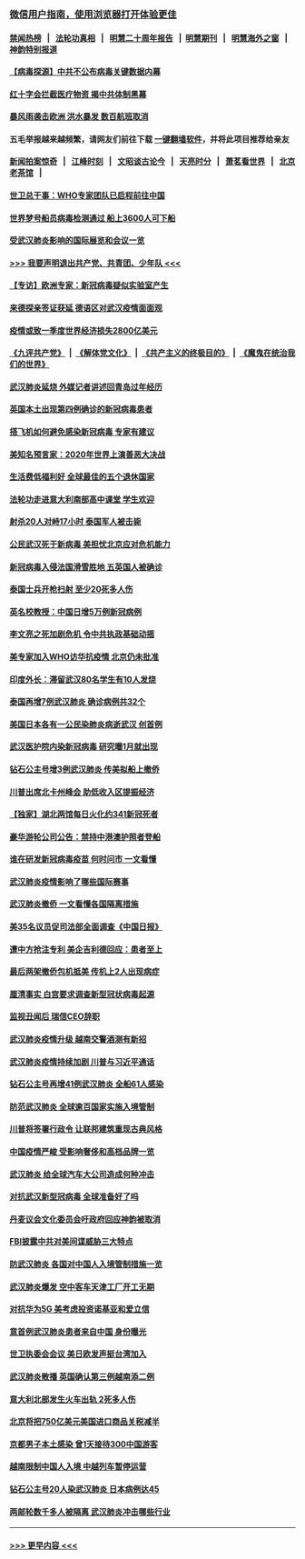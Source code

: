 ### [微信用户指南，使用浏览器打开体验更佳](https://github.com/gfw-breaker/banned-news1/blob/master/indexes/wechat-guide.md?t=0)
#### [禁闻热榜](热点新闻.md?t=0)  &nbsp;&nbsp;|&nbsp;&nbsp; [法轮功真相](https://github.com/gfw-breaker/truth/blob/master/README.md?t=0) &nbsp;&nbsp;|&nbsp;&nbsp; [明慧二十周年报告](https://github.com/gfw-breaker/mh-reports/blob/master/README.md?t=0) &nbsp;&nbsp;|&nbsp;&nbsp;[明慧期刊](https://github.com/gfw-breaker/mh-qikan) &nbsp;&nbsp;|&nbsp;&nbsp; [明慧海外之窗](https://github.com/gfw-breaker/mh-news/blob/master/README.md?t=0) &nbsp;&nbsp;|&nbsp;&nbsp; [神韵特别报道](https://github.com/gfw-breaker/mh-news/blob/master/shenyun.md?t=0)
#### [【病毒探源】中共不公布病毒关键数据内幕](../pages/nsc418/n11856584.md?t=02101211) 
#### [红十字会拦截医疗物资 揭中共体制黑幕](../pages/nsc418/n11856750.md?t=02101211) 
#### [暴风雨袭击欧洲 洪水暴发 数百航班取消](../pages/nsc418/n11856453.md?t=02101211) 
#### 五毛举报越来越频繁，请网友们前往下载 [一键翻墙软件](https://github.com/gfw-breaker/ssr-accounts)，并将此项目推荐给亲友
#### [新闻拍案惊奇](https://github.com/gfw-breaker/banned-news1/blob/master/pages/link4.md) &nbsp;&nbsp;|&nbsp;&nbsp; [江峰时刻](https://github.com/gfw-breaker/banned-news1/blob/master/pages/link4.md) &nbsp;&nbsp;|&nbsp;&nbsp; [文昭谈古论今](https://github.com/gfw-breaker/banned-news1/blob/master/pages/link4.md) &nbsp;&nbsp;|&nbsp;&nbsp; [天亮时分](https://github.com/gfw-breaker/banned-news1/blob/master/pages/link4.md) &nbsp;&nbsp;|&nbsp;&nbsp; [萧茗看世界](https://github.com/gfw-breaker/banned-news1/blob/master/pages/link4.md) &nbsp;&nbsp;|&nbsp;&nbsp; [北京老茶馆](https://github.com/gfw-breaker/banned-news1/blob/master/pages/link4.md) &nbsp;&nbsp;|&nbsp;&nbsp; 
#### [世卫总干事：WHO专家团队已启程前往中国](../pages/nsc418/n11856612.md?t=02101211) 
#### [世界梦号船员病毒检测通过 船上3600人可下船](../pages/nsc418/n11856520.md?t=02101211) 
#### [受武汉肺炎影响的国际展览和会议一览](../pages/nsc418/n11856420.md?t=02101211) 
#### [>>> 我要声明退出共产党、共青团、少年队 <<<](https://github.com/begood0513/goodnews/blob/master/quit/letter.md) 
#### [【专访】欧洲专家：新冠病毒疑似实验室产生](../pages/nsc418/n11856378.md?t=02101211) 
#### [来德探亲签证获延 德语区对武汉疫情面面观](../pages/nsc418/n11856283.md?t=02101211) 
#### [疫情或致一季度世界经济损失2800亿美元](../pages/nsc418/n11855639.md?t=02101211) 
#### [《九评共产党》](https://github.com/begood0513/9ping.md/blob/master/README.md) &nbsp;|&nbsp; [《解体党文化》](../../../../jtdwh.md/blob/master/README.md)  &nbsp;|&nbsp; [《共产主义的终极目的》](../../../../gczydzjmd.md/blob/master/README.md) &nbsp;|&nbsp; [《魔鬼在统治我们的世界》](../../../../mgztzwmdsj.md/blob/master/README.md) 
#### [武汉肺炎延烧 外媒记者讲述回青岛过年经历](../pages/nsc418/n11856159.md?t=02101211) 
#### [英国本土出现第四例确诊的新冠病毒患者](../pages/nsc418/n11855930.md?t=02101211) 
#### [搭飞机如何避免感染新冠病毒 专家有建议](../pages/nsc418/n11853427.md?t=02101211) 
#### [美知名预言家：2020年世界上演善恶大决战](../pages/nsc418/n11855418.md?t=02101211) 
#### [生活费低福利好 全球最佳的五个退休国家](../pages/nsc418/n11848347.md?t=02101211) 
#### [法轮功走进意大利南部高中课堂 学生欢迎](../pages/nsc418/n11853859.md?t=02101211) 
#### [射杀20人对峙17小时 泰国军人被击毙](../pages/nsc418/n11854869.md?t=02101211) 
#### [公民武汉死于新病毒 美担忧北京应对危机能力](../pages/nsc418/n11854331.md?t=02101211) 
#### [新冠病毒入侵法国滑雪胜地 五英国人被确诊](../pages/nsc418/n11854307.md?t=02101211) 
#### [泰国士兵开枪扫射 至少20死多人伤](../pages/nsc418/n11854276.md?t=02101211) 
#### [英名校教授：中国日增5万例新冠病例](../pages/nsc418/n11854174.md?t=02101211) 
#### [李文亮之死加剧危机 令中共执政基础动摇](../pages/nsc418/n11854003.md?t=02101211) 
#### [美专家加入WHO访华抗疫情 北京仍未批准](../pages/nsc418/n11854043.md?t=02101211) 
#### [印度外长：滞留武汉80名学生有10人发烧](../pages/nsc418/n11853821.md?t=02101211) 
#### [泰国再增7例武汉肺炎 确诊病例共32个](../pages/nsc418/n11853808.md?t=02101211) 
#### [美国日本各有一公民染肺炎病逝武汉 创首例](../pages/nsc418/n11853509.md?t=02101211) 
#### [武汉医护院内染新冠病毒 研究曝1月就出现](../pages/nsc418/n11852928.md?t=02101211) 
#### [钻石公主号增3例武汉肺炎 传美拟船上撤侨](../pages/nsc418/n11853240.md?t=02101211) 
#### [川普出席北卡州峰会 助低收入区提振经济](../pages/nsc418/n11853232.md?t=02101211) 
#### [【独家】湖北两馆每日火化约341新冠死者](../pages/nsc418/n11845444.md?t=02101211) 
#### [豪华游轮公司公告：禁持中港澳护照者登船](../pages/nsc418/n11852761.md?t=02101211) 
#### [谁在研发新冠病毒疫苗 何时问市 一文看懂](../pages/nsc418/n11852840.md?t=02101211) 
#### [武汉肺炎疫情影响了哪些国际赛事](../pages/nsc418/n11852441.md?t=02101211) 
#### [武汉肺炎撤侨 一文看懂各国隔离措施](../pages/nsc418/n11844216.md?t=02101211) 
#### [美35名议员促司法部全面调查《中国日报》](../pages/nsc418/n11852435.md?t=02101211) 
#### [遭中方抢注专利 美企吉利德回应：患者至上](../pages/nsc418/n11852037.md?t=02101211) 
#### [最后两架撤侨包机抵美 传机上2人出现病症](../pages/nsc418/n11852173.md?t=02101211) 
#### [厘清事实 白宫要求调查新型冠状病毒起源](../pages/nsc418/n11852106.md?t=02101211) 
#### [监视丑闻后 瑞信CEO辞职](../pages/nsc418/n11852127.md?t=02101211) 
#### [武汉肺炎疫情升级 越南交警酒测有新招](../pages/nsc418/n11851632.md?t=02101211) 
#### [武汉肺炎疫情持续加剧 川普与习近平通话](../pages/nsc418/n11851613.md?t=02101211) 
#### [钻石公主号再增41例武汉肺炎 全船61人感染](../pages/nsc418/n11850401.md?t=02101211) 
#### [防范武汉肺炎 全球逾百国家实施入境管制](../pages/nsc418/n11850557.md?t=02101211) 
#### [川普将签署行政令 让联邦建筑重现古典风格](../pages/nsc418/n11850654.md?t=02101211) 
#### [中国疫情严峻 受影响奢侈和高档品牌一览](../pages/nsc418/n11850319.md?t=02101211) 
#### [武汉肺炎 给全球汽车大公司造成何种冲击](../pages/nsc418/n11850056.md?t=02101211) 
#### [对抗武汉新型冠病毒 全球准备好了吗](../pages/nsc418/n11850142.md?t=02101211) 
#### [丹麦议会文化委员会吁政府回应神韵被取消](../pages/nsc418/n11849312.md?t=02101211) 
#### [FBI披露中共对美间谍威胁三大特点](../pages/nsc418/n11849700.md?t=02101211) 
#### [防武汉肺炎 各国对中国人入境管制措施一览](../pages/nsc418/n11838726.md?t=02101211) 
#### [武汉肺炎爆发 空中客车天津工厂开工无期](../pages/nsc418/n11849634.md?t=02101211) 
#### [对抗华为5G 美考虑投资诺基亚和爱立信](../pages/nsc418/n11849510.md?t=02101211) 
#### [意首例武汉肺炎患者来自中国 身份曝光](../pages/nsc418/n11849454.md?t=02101211) 
#### [世卫执委会会议 美日欧发声挺台湾加入](../pages/nsc418/n11849433.md?t=02101211) 
#### [武汉肺炎散播 英国确认第三例越南添二例](../pages/nsc418/n11849439.md?t=02101211) 
#### [意大利北部发生火车出轨 2死多人伤](../pages/nsc418/n11848999.md?t=02101211) 
#### [北京将把750亿美元美国进口商品关税减半](../pages/nsc418/n11848896.md?t=02101211) 
#### [京都男子本土感染 曾1天接待300中国游客](../pages/nsc418/n11848641.md?t=02101211) 
#### [越南限制中国人入境 中越列车暂停运营](../pages/nsc418/n11847844.md?t=02101211) 
#### [钻石公主号20人染武汉肺炎 日本病例达45](../pages/nsc418/n11847823.md?t=02101211) 
#### [两邮轮数千多人被隔离 武汉肺炎冲击哪些行业](../pages/nsc418/n11847456.md?t=02101211) 

----
#### [ >>> 更早内容 <<< ](../indexes/nsc418-earlier.md)

